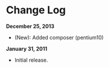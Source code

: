 Change Log 
=============================

**December 25, 2013**

- (New): Added composer  (pentium10)

**January 31, 2011**

- Initial release.